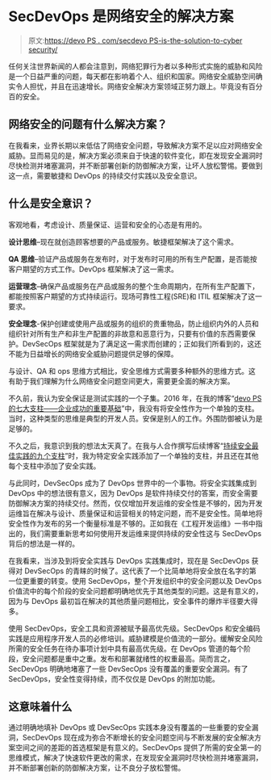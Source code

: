 # SecDevOps 是网络安全的解决方案

> 原文:[https://devo PS . com/secdevo PS-is-the-solution-to-cyber security/](https://devops.com/secdevops-is-the-solution-to-cybersecurity/)

任何关注世界新闻的人都会注意到，网络犯罪行为者以多种形式实施的威胁和风险是一个日益严重的问题，每天都在影响着个人、组织和国家。网络安全威胁空间确实令人担忧，并且在迅速增长。网络安全解决方案领域正努力跟上。毕竟没有百分百的安全。

## **网络安全的问题有什么解决方案？**

在我看来，业界长期以来低估了网络安全问题，导致解决方案不足以应对网络安全威胁。显而易见的是，解决方案必须来自于快速的软件变化，即在发现安全漏洞时尽快检测并堵塞漏洞，并不断部署创新的防御解决方案，让坏人放松警惕。要做到这一点，需要敏捷和 DevOps 的持续交付实践以及安全意识。

## 什么是安全意识？

客观地看，考虑设计、质量保证、运营和安全的心态是有用的。

**设计思维**–现在就创造顾客想要的产品或服务。敏捷框架解决了这个需求。

**QA 思维**–验证产品或服务在发布时，对于发布时可用的所有生产配置，是否能按客户期望的方式工作。DevOps 框架解决了这一需求。

**运营理念**–确保产品或服务在产品或服务的整个生命周期内，在所有生产配置下，都能按照客户期望的方式持续运行。现场可靠性工程(SRE)和 ITIL 框架解决了这一要求。

**安全理念**-保护创建或使用产品或服务的组织的贵重物品，防止组织内外的人员和组织针对所有生产和非生产配置的非故意和恶意行为，只要有价值的东西需要保护。DevSecOps 框架就是为了满足这一需求而创建的；正如我们所看到的，这还不能为日益增长的网络安全威胁问题提供足够的保障。

与设计、QA 和 ops 思维方式相比，安全思维方式需要多种额外的思维方式。这有助于我们理解为什么网络安全问题空间更大，需要更全面的解决方案。

不久前，我认为安全保证是测试实践的一个子集。2016 年，在我的博客“[devo PS 的七大支柱——企业成功的重要基础](https://devops.com/7-pillars-of-devops-essential-foundations-for-enterprise-success/)”中，我没有将安全性作为一个单独的支柱。当时，这种类型的思维是典型的开发人员。安保是别人的工作。外围防御被认为是足够的。

不久之后，我意识到我的想法太天真了。在我与人合作撰写后续博客“[持续安全最佳实践的九个支柱](https://devops.com/9-pillars-of-continuous-security-best-practices/)”时，我为特定安全实践添加了一个单独的支柱，并且还在其他每个支柱中添加了安全实践。

与此同时，DevSecOps 成为了 DevOps 世界中的一个事物。将安全实践集成到 DevOps 中的想法很有意义，因为 DevOps 是软件持续交付的答案，而安全需要防御解决方案的持续交付。然而，仅仅增加开发运维的安全性是不够的，因为开发运维旨在解决与设计、质量保证和运营相关的特定问题，而不是安全性。简单地将安全性作为发布的另一个衡量标准是不够的。正如我在《工程开发运维》一书中指出的，我们需要重新思考如何使用开发运维来提供持续的安全性这与 SecDevOps 背后的想法是一样的。

在我看来，当涉及到将安全实践与 DevOps 实践集成时，现在是 SecDevOps 获得对 DevSecOps 的青睐的时候了。这代表了一个比简单地将安全放在名字的第一位更重要的转变。使用 SecDevOps，整个开发组织中的安全问题以及 DevOps 价值流中的每个阶段的安全问题都明确地优先于其他类型的问题。这是有意义的，因为与 DevOps 最初旨在解决的其他质量问题相比，安全事件的爆炸半径要大得多。

使用 SecDevOps，安全工具和资源被赋予最高优先级。SecDevOps 和安全编码实践是应用程序开发人员的必修培训。威胁建模是价值流的一部分。缓解安全风险所需的安全任务在待办事项计划中具有最高优先级。在 DevOps 管道的每个阶段，安全问题都是重中之重。发布和部署就绪性的权重最高。简而言之，SecDevOps 明确地堵塞了一些 DevSecOps 没有覆盖的重要安全漏洞。有了 SecDevOps，安全性变得持续，而不仅仅是 DevOps 的附加功能。

## **这意味着什么**

通过明确地填补 DevOps 或 DevSecOps 实践本身没有覆盖的一些重要的安全漏洞，SecDevOps 现在成为弥合不断增长的安全问题空间与不断发展的安全解决方案空间之间的差距的首选框架是有意义的。SecDevOps 提供了所需的安全第一的思维模式，解决了快速软件更改的需求，在发现安全漏洞时尽快检测并堵塞漏洞，并不断部署创新的防御解决方案，让不良分子放松警惕。